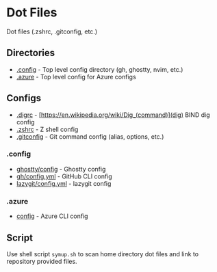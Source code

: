 # Dot Files

Dot files (.zshrc, .gitconfig, etc.)

## Directories

- [.config](#.config) - Top level config directory (gh, ghostty, nvim, etc.)
- [.azure](#.azure) - Top level config for Azure configs

## Configs

- [.digrc](.digrc) - [https://en.wikipedia.org/wiki/Dig_(command)](dig) BIND dig config
- [.zshrc](.zshrc) - Z shell config
- [.gitconfig](.gitconfig) - Git command config (alias, options, etc.)

### .config

- [ghostty/config](.config/ghostty/config) - Ghostty config
- [gh/config.yml](.config/gh/config.yml) - GitHub CLI config
- [lazygit/config.yml](.config/lazygit/config.yml) - lazygit config

### .azure

- [config](.azure/config) - Azure CLI config

## Script

Use shell script `symup.sh` to scan home directory dot files and link to repository provided files.
